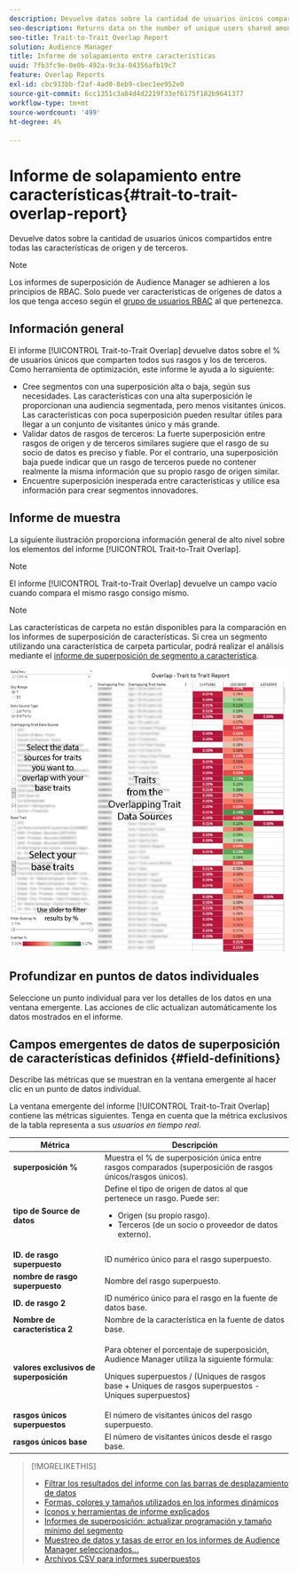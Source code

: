 ```yaml
---
description: Devuelve datos sobre la cantidad de usuarios únicos compartidos entre todas las características de origen y de terceros.
seo-description: Returns data on the number of unique users shared among all your first and third-party traits.
seo-title: Trait-to-Trait Overlap Report
solution: Audience Manager
title: Informe de solapamiento entre características
uuid: 7fb3fc9e-0e0b-492a-9c3a-04356afb19c7
feature: Overlap Reports
exl-id: cbc933bb-f2af-4ad0-8eb9-cbec1ee952e0
source-git-commit: 6cc1351c3a84d4d2219f33ef6175f182b9641377
workflow-type: tm+mt
source-wordcount: '499'
ht-degree: 4%

---
```


# Informe de solapamiento entre características{#trait-to-trait-overlap-report}

Devuelve datos sobre la cantidad de usuarios únicos compartidos entre todas las características de origen y de terceros.

>[!NOTE]
>
>Los informes de superposición de Audience Manager se adhieren a los principios de RBAC. Solo puede ver características de orígenes de datos a los que tenga acceso según el [grupo de usuarios RBAC](/help/using/features/administration/administration-overview.md) al que pertenezca.

<!-- 

c_overlap_reports.xml

 -->

## Información general

El informe [!UICONTROL Trait-to-Trait Overlap] devuelve datos sobre el % de usuarios únicos que comparten todos sus rasgos y los de terceros. Como herramienta de optimización, este informe le ayuda a lo siguiente:

* Cree segmentos con una superposición alta o baja, según sus necesidades. Las características con una alta superposición le proporcionan una audiencia segmentada, pero menos visitantes únicos. Las características con poca superposición pueden resultar útiles para llegar a un conjunto de visitantes único y más grande.
* Validar datos de rasgos de terceros: La fuerte superposición entre rasgos de origen y de terceros similares sugiere que el rasgo de su socio de datos es preciso y fiable. Por el contrario, una superposición baja puede indicar que un rasgo de terceros puede no contener realmente la misma información que su propio rasgo de origen similar.
* Encuentre superposición inesperada entre características y utilice esa información para crear segmentos innovadores.

## Informe de muestra

La siguiente ilustración proporciona información general de alto nivel sobre los elementos del informe [!UICONTROL Trait-to-Trait Overlap].

>[!NOTE]
>
>El informe [!UICONTROL Trait-to-Trait Overlap] devuelve un campo vacío cuando compara el mismo rasgo consigo mismo.

>[!NOTE]
>
>Las características de carpeta no están disponibles para la comparación en los informes de superposición de características. Si crea un segmento utilizando una característica de carpeta particular, podrá realizar el análisis mediante el [informe de superposición de segmento a característica](/help/using/reporting/dynamic-reports/segment-trait-overlap-report.md).

![](assets/trait-to-trait-overlap.png)

## Profundizar en puntos de datos individuales

Seleccione un punto individual para ver los detalles de los datos en una ventana emergente. Las acciones de clic actualizan automáticamente los datos mostrados en el informe.

## Campos emergentes de datos de superposición de características definidos {#field-definitions}

Describe las métricas que se muestran en la ventana emergente al hacer clic en un punto de datos individual.

<!-- 

r_t2t_data_pop.xml

 -->

La ventana emergente del informe [!UICONTROL Trait-to-Trait Overlap] contiene las métricas siguientes. Tenga en cuenta que la métrica exclusivos de la tabla representa a sus *usuarios en tiempo real*.

<table id="table_A2A0CFC47C1A404994B82E6630E711A2"> 
 <thead> 
  <tr> 
   <th colname="col1" class="entry"> Métrica </th> 
   <th colname="col2" class="entry"> Descripción </th> 
  </tr>
 </thead>
 <tbody> 
  <tr> 
   <td colname="col1"><b><span class="wintitle"> superposición %</span></b> </td> 
   <td colname="col2"> Muestra el % de superposición única entre rasgos comparados (superposición de rasgos únicos/rasgos únicos). </td> 
  </tr> 
  <tr> 
   <td colname="col1"><b><span class="wintitle"> tipo de Source de datos</span></b> </td> 
   <td colname="col2">Define el tipo de origen de datos al que pertenece un rasgo. Puede ser: 
    <ul id="ul_0477C04A33FD4F5D998B98984E6554D3"> 
     <li id="li_50FCA48EDB5843AB8FB6C34ED2C0067D">Origen (su propio rasgo). </li> 
     <li id="li_4F6148EDAEFE43FA8D505944E9FE3855">Terceros (de un socio o proveedor de datos externo). </li> 
    </ul> </td> 
  </tr> 
  <tr> 
   <td colname="col1"><b><span class="wintitle"> ID. de rasgo superpuesto </span></b> </td> 
   <td colname="col2"> ID numérico único para el rasgo superpuesto. </td> 
  </tr> 
  <tr> 
   <td colname="col1"><b><span class="wintitle"> nombre de rasgo superpuesto</span></b> </td> 
   <td colname="col2"> Nombre del rasgo superpuesto. </td> 
  </tr>
    <tr> 
   <td colname="col1"><b><span class="wintitle"> ID. de rasgo 2</span></b> </td> 
   <td colname="col2"> ID numérico único para el rasgo en la fuente de datos base. </td> 
  </tr> 
  <tr> 
   <td colname="col1"><b><span class="wintitle"> Nombre de característica 2</span></b> </td> 
   <td colname="col2"> Nombre de la característica en la fuente de datos base. </td> 
  </tr> 
  <tr> 
   <td colname="col1"><b><span class="wintitle"> valores exclusivos de superposición </span></b> </td> 
   <td colname="col2"> <p>Para obtener el porcentaje de superposición, Audience Manager utiliza la siguiente fórmula:</p> <p>Uniques superpuestos / (Uniques de rasgos base + Uniques de rasgos superpuestos - Uniques superpuestos)</p> </td> 
  </tr> 
  <tr> 
   <td colname="col1"><b><span class="wintitle"> rasgos únicos superpuestos</span></b> </td> 
   <td colname="col2"> El número de visitantes únicos del rasgo superpuesto. </td> 
  </tr> 
    <tr> 
   <td colname="col1"><b><span class="wintitle"> rasgos únicos base</span></b> </td> 
   <td colname="col2"> El número de visitantes únicos desde el rasgo base. </td> 
  </tr> 
 </tbody> 
</table>

>[!MORELIKETHIS]
>
>* [Filtrar los resultados del informe con las barras de desplazamiento de datos](../../reporting/dynamic-reports/data-sliders.md)
>* [Formas, colores y tamaños utilizados en los informes dinámicos](../../reporting/dynamic-reports/interactive-report-technology.md#shapes-colors-sizes)
>* [Iconos y herramientas de informe explicados](../../reporting/dynamic-reports/interactive-report-technology.md#icons-tools-explained)
>* [Informes de superposición: actualizar programación y tamaño mínimo del segmento](../../reporting/dynamic-reports/overlap-minimum-segment-size.md)
>* [Muestreo de datos y tasas de error en los informes de Audience Manager seleccionados...](../../reporting/report-sampling.md)
>* [Archivos CSV para informes superpuestos](../../reporting/dynamic-reports/overlap-csv-files.md)
